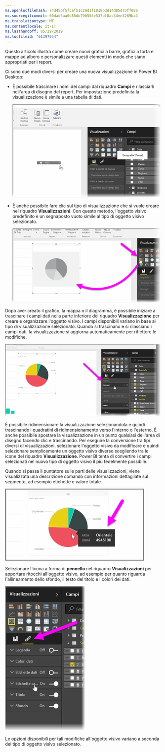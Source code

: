 ```yaml
---
ms.openlocfilehash: 74d45bf5fcaf51c29d1f1818b3d14d85d73ff086
ms.sourcegitcommit: 60dad5aa0d85db790553e537bf8ac34ee3289ba3
ms.translationtype: MT
ms.contentlocale: it-IT
ms.lasthandoff: 05/29/2019
ms.locfileid: "61397654"
---
```

Questo articolo illustra come creare nuovi grafici a barre, grafici a torta e mappe ad albero e personalizzare questi elementi in modo che siano appropriati per i report.

Ci sono due modi diversi per creare una nuova visualizzazione in Power BI Desktop:

* È possibile trascinare i nomi dei campi dal riquadro **Campi** e rilasciarli nell'area di disegno del report. Per impostazione predefinita la visualizzazione è simile a una tabella di dati.
  
  ![](media/3-2-create-customize-simple-visualizations/3-2_1.png)
* È anche possibile fare clic sul tipo di visualizzazione che si vuole creare nel riquadro **Visualizzazioni**. Con questo metodo, l'oggetto visivo predefinito è un segnaposto vuoto simile al tipo di oggetto visivo selezionato.
  
  ![](media/3-2-create-customize-simple-visualizations/3-2_2.png)

Dopo aver creato il grafico, la mappa o il diagramma, è possibile iniziare a trascinare i campi dati nella parte inferiore del riquadro **Visualizzazione** per creare e organizzare l'oggetto visivo. I campi disponibili variano in base al tipo di visualizzazione selezionato. Quando si trascinano e si rilasciano i campi dati, la visualizzazione si aggiorna automaticamente per riflettere le modifiche.

![](media/3-2-create-customize-simple-visualizations/3-2_3.png)

È possibile ridimensionare la visualizzazione selezionandola e quindi trascinando i quadratini di ridimensionamento verso l'interno o l'esterno. È anche possibile spostare la visualizzazione in un punto qualsiasi dell'area di disegno facendo clic e trascinando. Per eseguire la conversione tra tipi diversi di visualizzazioni, selezionare l'oggetto visivo da modificare e quindi selezionare semplicemente un oggetto visivo diverso scegliendo tra le icone del riquadro **Visualizzazione**. Power BI tenta di convertire i campi selezionati nel nuovo tipo di oggetto visivo il più fedelmente possibile.

Quando si passa il puntatore sulle parti delle visualizzazioni, viene visualizzata una descrizione comando con informazioni dettagliate sul segmento, ad esempio etichette e valore totale.

![](media/3-2-create-customize-simple-visualizations/3-2_4.png)

Selezionare l'icona a forma di **pennello** nel riquadro **Visualizzazioni** per apportare ritocchi all'oggetto visivo, ad esempio per quanto riguarda l'allineamento dello sfondo, il testo del titolo e i colori dei dati.

![](media/3-2-create-customize-simple-visualizations/3-2_5.png)

Le opzioni disponibili per tali modifiche all'oggetto visivo variano a seconda del tipo di oggetto visivo selezionato.


